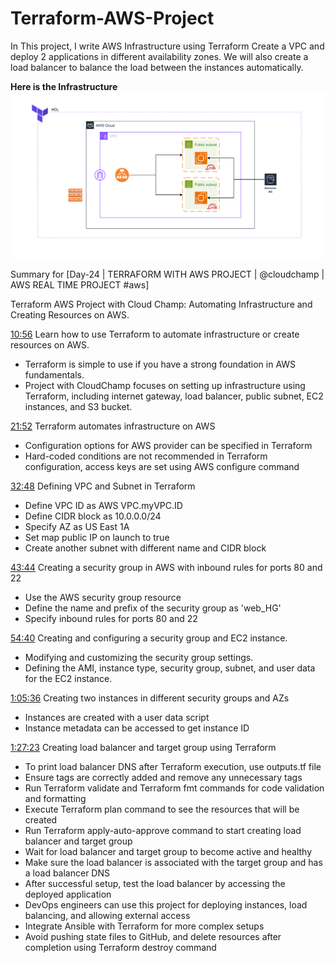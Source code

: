 # Terraform-AWS-Project

In This project, I write AWS Infrastructure using Terraform
Create a VPC and deploy 2 applications in different availability zones. We will also create a load balancer to balance the load between the instances automatically.

**Here is the Infrastructure**
![Alt text](Assets/TerraformInfrastructureDiagram.png)


Summary for [Day-24 | TERRAFORM WITH AWS PROJECT | ‪@cloudchamp‬ | AWS REAL TIME PROJECT #aws]

Terraform AWS Project with Cloud Champ: Automating Infrastructure and Creating Resources on AWS.

[10:56]([10:56](https://www.youtube.com/watch?v=Koabqyopqns&t=656)) Learn how to use Terraform to automate infrastructure or create resources on AWS.
- Terraform is simple to use if you have a strong foundation in AWS fundamentals.
- Project with CloudChamp focuses on setting up infrastructure using Terraform, including internet gateway, load balancer, public subnet, EC2 instances, and S3 bucket.

[21:52]([21:52](https://www.youtube.com/watch?v=Koabqyopqns&t=1312)) Terraform automates infrastructure on AWS
- Configuration options for AWS provider can be specified in Terraform
- Hard-coded conditions are not recommended in Terraform configuration, access keys are set using AWS configure command

[32:48]([32:48](https://www.youtube.com/watch?v=Koabqyopqns&t=1968)) Defining VPC and Subnet in Terraform
- Define VPC ID as AWS VPC.myVPC.ID
- Define CIDR block as 10.0.0.0/24
- Specify AZ as US East 1A
- Set map public IP on launch to true
- Create another subnet with different name and CIDR block

[43:44]([43:44](https://www.youtube.com/watch?v=Koabqyopqns&t=2624)) Creating a security group in AWS with inbound rules for ports 80 and 22
- Use the AWS security group resource
- Define the name and prefix of the security group as 'web_HG'
- Specify inbound rules for ports 80 and 22

[54:40]([54:40](https://www.youtube.com/watch?v=Koabqyopqns&t=3280)) Creating and configuring a security group and EC2 instance.
- Modifying and customizing the security group settings.
- Defining the AMI, instance type, security group, subnet, and user data for the EC2 instance.

[1:05:36]([1:05:36](https://www.youtube.com/watch?v=Koabqyopqns&t=3936)) Creating two instances in different security groups and AZs
- Instances are created with a user data script
- Instance metadata can be accessed to get instance ID

[1:27:23]([1:27:23](https://www.youtube.com/watch?v=Koabqyopqns&t=5243)) Creating load balancer and target group using Terraform
- To print load balancer DNS after Terraform execution, use outputs.tf file
- Ensure tags are correctly added and remove any unnecessary tags
- Run Terraform validate and Terraform fmt commands for code validation and formatting
- Execute Terraform plan command to see the resources that will be created
- Run Terraform apply-auto-approve command to start creating load balancer and target group
- Wait for load balancer and target group to become active and healthy
- Make sure the load balancer is associated with the target group and has a load balancer DNS
- After successful setup, test the load balancer by accessing the deployed application
- DevOps engineers can use this project for deploying instances, load balancing, and allowing external access
- Integrate Ansible with Terraform for more complex setups
- Avoid pushing state files to GitHub, and delete resources after completion using Terraform destroy command
